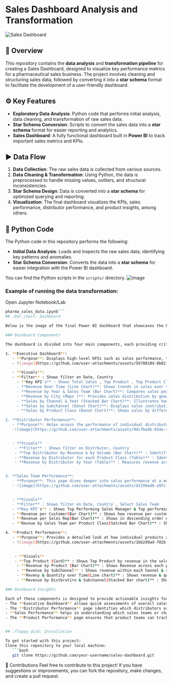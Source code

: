 # Sales Dashboard Analysis and Transformation

![Sales Dashboard](https://github.com/user-attachments/assets/25764fb1-971a-4483-a4c5-2348f1d65f01)

## :memo: Overview

This repository contains the **data analysis** and **transformation pipeline** for creating a Sales Dashboard, designed to visualize key performance metrics for a pharmaceutical sales business. The project involves cleaning and structuring sales data, followed by converting it into a **star schema** format to facilitate the development of a user-friendly dashboard.

## :gear: Key Features

- **Exploratory Data Analysis**: Python code that performs initial analysis, data cleaning, and transformation of raw sales data.
- **Star Schema Conversion**: Scripts to convert the sales data into a **star schema** format for easier reporting and analytics.
- **Sales Dashboard**: A fully functional dashboard built in **Power BI** to track important sales metrics and KPIs.

## :arrow_forward: Data Flow

1. **Data Collection**: The raw sales data is collected from various sources.
2. **Data Cleaning & Transformation**: Using Python, the data is preprocessed to handle missing values, outliers, and structural inconsistencies.
3. **Star Schema Design**: Data is converted into a **star schema** for optimized querying and reporting.
4. **Visualization**: The final dashboard visualizes the KPIs, sales performance, distributor performance, and product insights, among others.

## :snake: Python Code

The Python code in this repository performs the following:

- **Initial Data Analysis**: Loads and inspects the raw sales data, identifying key patterns and anomalies.
- **Star Schema Conversion**: Converts the data into a **star schema** for easier integration with the Power BI dashboard.

You can find the Python scripts in the `scripts/` directory.
![image](https://github.com/user-attachments/assets/b30fe865-9472-4e8c-97ea-15a69a1f50f9)

### Example of running the data transformation:
Open Jupyter Notebook/Lab
```bash
pharma_sales_data.ipynb```
## :bar_chart: Dashboard

Below is the image of the final Power BI dashboard that showcases the key sales metrics.

### Dashboard Components

The dashboard is divided into four main components, each providing critical insights to stakeholders:

1. **Executive Dashboard**:  
   - **Purpose**: Displays high-level KPIs such as sales performance, top cities, top products, and top sales teams. It is designed for quick insights into the overall business performance.
   - ![image](https://github.com/user-attachments/assets/5678818d-8b82-4aca-beab-8e08f5889968)

   - **Visuals**:
   - **Filter** : Shows filter on Date, Country 
     - **Key KPI's** : Shows Total Sales , Top Product , Top Product Class , Top sales team & distubutor
     - **Revenue Over Time (Line Chart)**: Shows trends in sales over time.
     - **Revenue by Year & Sales Team (Bar Chart)**: Compares sales performance by year and team.
     - **Revenue by City (Maps )**: Provides sales distribution by geographical location.
     - **Sales by Channel & Year (Stacked Bar Chart)**: Illustrates how different sales channels contribute to yearly sales.
     - **Sales by Subchannel (Donut Chart)**: Displays sales contributions by subchannels.
     - **Sales by Product Class (Donut Chart)**: Shows sales by different product categories.

2. **Distributor Performance**:  
   - **Purpose**: Helps assess the performance of individual distributors. It allows the business to pinpoint areas where distributor performance is either excelling or needs improvement.
   -![image](https://github.com/user-attachments/assets/9dc7bedb-93de-41ac-84fb-b9329cd6aa71)


   - **Visuals**
    - **Filter** : Shows filter on Distrbutor, Country 
    - **Top Distributor by Revenue & by Volume (Bar Chart)** : Identifies highest-grossing distributors.
    - **Revenue by Distributor for each Product Class (Table)** : Identify distributor revenue across different product class
    - **Revenue by Distributor by Year (Table)** : Measures revenue across different distrbutors over time (year).


3. **Sales Team Performance**:  
   - **Purpose**: This page dives deeper into sales performance at a more granular level, showing how teams, channels, and products are contributing to overall performance.
   - ![image](https://github.com/user-attachments/assets/d1299ad6-a9fc-4fa8-afcc-19acc24082ce)


   - **Visuals**
   - **Filter** : Shows filter on Date, Country , Select Sales Team
   - **Key KPI's** : Shows Top Performing Sales Manager & Top performing sales rep
   - **Revenue per Customer(Bar Chart)** : Shows how revenue per customer is varying over Month-Year
   - **Revenue per Sales Rep(Bar Chart)** : Shows in descending order each sales rep & its revenue across the time epriod selected as per filter
   - **Revnue by Sales Team per Product Class(Satcked Bar Chart)** : Shows different Sales Team & their contribution in revenue by each Product Vlass

4. **Product Performance**:  
   - **Purpose**: Provides a detailed look at how individual products are performing in the market, including metrics like sales volume, revenue, and market share.
   - ![image](https://github.com/user-attachments/assets/1bb2d9ad-702b-424e-b22a-7c11c0e97e43)

     
    - **Visuals**
    - **Top Product (Card)** : Shows Top Product by revenue in the selected Class
     - **Revenue by Product (Bar Chart)** : Shows Revenue across each product for th selected product class
     - **Revenue by SubChannel** : Shows revenue within each hannel & subchannel
     - **Reveny & Quantity over Time(Line chart)** : Shows revenue & quntity sold within each selected product class over Time
     - **Revenue by Distbrutiro & Subchannel(Stacked Bar chart)** : Shows revenue for selected product class by Distrubutor & by subchannel

### Dashboard Insights

Each of these components is designed to provide actionable insights for decision-makers. For example:
- The **Executive Dashboard** allows quick assessments of overall sales health, helping executives make timely strategic decisions.
- The **Distributor Performance** page identifies which distributors are underperforming and require further attention.
- **Sales Performance** helps in understanding which sales teams or channels are driving growth and where adjustments might be needed.
- The **Product Performance** page ensures that product teams can track which products are performing well and which need improvement.


## :floppy_disk: Installation

To get started with this project:
Clone this repository to your local machine:
   ```bash
   git clone https://github.com/your-username/sales-dashboard.git
```
:handshake: Contributions
Feel free to contribute to this project! If you have suggestions or improvements, you can fork the repository, make changes, and create a pull request.



